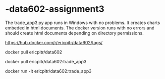 # -data602-assignment3

The trade_app3.py app runs in Windows with no problems. It creates charts embeded in html documents. The docker version runs with no errors and should create html documents depending on directory permissions. 


https://hub.docker.com/r/ericpitr/data602/tags/

docker pull ericpitr/data602

docker pull ericpitr/data602:trade_app3

docker run -it ericpitr/data602:trade_app3

